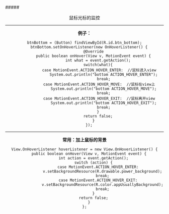 #####<center>鼠标光标的监控
***
**例子：**

    btnBottom = (Button) findViewById(R.id.btn_bottom);
        btnBottom.setOnHoverListener(new OnHoverListener() {
            @Override
            public boolean onHover(View v, MotionEvent event) {
                int what = event.getAction();
                switch(what){
                 case MotionEvent.ACTION_HOVER_ENTER:  //鼠标进入view
                     System.out.println("bottom ACTION_HOVER_ENTER");
                     break;
                 case MotionEvent.ACTION_HOVER_MOVE:  //鼠标在view上
                     System.out.println("bottom ACTION_HOVER_MOVE");
                     break;
                 case MotionEvent.ACTION_HOVER_EXIT:  //鼠标离开view
                     System.out.println("bottom ACTION_HOVER_EXIT");
                     break;
                }
                return false;
            }
        });
***
**常用：加上鼠标的背景**

    View.OnHoverListener hoverListener = new View.OnHoverListener() {
        public boolean onHover(View v, MotionEvent event) {
            int action = event.getAction();
            switch (action) {
                case MotionEvent.ACTION_HOVER_ENTER:
                    v.setBackgroundResource(R.drawable.power_background);
                    break;
                case MotionEvent.ACTION_HOVER_EXIT:
                    v.setBackgroundResource(R.color.appUsuallyBackground);
                    break;
            }
            return false;
        }
    };